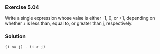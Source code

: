 ### Exercise 5.04
Write a single expression whose value is either -1, 0, or +1, depending on whether `i` is less than, equal to, or greater than j, respectively.

### Solution
```
(i <= j) - (i > j)
```
